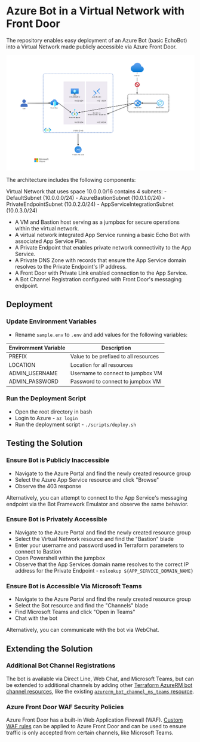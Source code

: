 # Azure Bot in a Virtual Network with Front Door

The repository enables easy deployment of an Azure Bot (basic EchoBot) into a Virtual Network made publicly accessible via Azure Front Door.

![ArchitectureDiagram](./media/architecture.png)

The architecture includes the following components:

Virtual Network that uses space 10.0.0.0/16 contains 4 subnets:
    - DefaultSubnet (10.0.0.0/24)
    - AzureBastionSubnet (10.0.1.0/24)
    - PrivateEndpointSubnet (10.0.2.0/24)
    - AppServiceIntegrationSubnet (10.0.3.0/24)
- A VM and Bastion host serving as a jumpbox for secure operations within the virtual network.
- A virtual network integrated App Service running a basic Echo Bot with associated App Service Plan.
- A Private Endpoint that enables private network connectivity to the App Service.
- A Private DNS Zone with records that ensure the App Service domain resolves to the Private Endpoint's IP address.
- A Front Door with Private Link enabled connection to the App Service.
- A Bot Channel Registration configured with Front Door's messaging endpoint.

## Deployment

### Update Environment Variables

- Rename `sample.env` to `.env` and add values for the following variables:

| Enviromment Variable    |  Description                           |
| ------------------------| -------------------------------------- |
| PREFIX                  | Value to be prefixed to all resources  |
| LOCATION                | Location for all resources             |
| ADMIN_USERNAME          | Username to connect to jumpbox VM      |
| ADMIN_PASSWORD          | Password to connect to jumpbox VM      |

### Run the Deployment Script

- Open the root directory in bash
- Login to Azure - `az login`
- Run the deployment script - `./scripts/deploy.sh`

## Testing the Solution

### Ensure Bot is Publicly Inaccessible

- Navigate to the Azure Portal and find the newly created resource group
- Select the Azure App Service resource and click "Browse"
- Observe the 403 response

Alternatively, you can attempt to connect to the App Service's messaging endpoint via the Bot Framework Emulator and observe the same behavior.

### Ensure Bot is Privately Accessible

- Navigate to the Azure Portal and find the newly created resource group
- Select the Virtual Network resource and find the "Bastion" blade
- Enter your username and password used in Terraform parameters to connect to Bastion
- Open Powershell within the jumpbox
- Observe that the App Services domain name resolves to the correct IP address for the Private Endpoint - `nslookup ${APP_SERVICE_DOMAIN_NAME}`

### Ensure Bot is Accessible Via Microsoft Teams

- Navigate to the Azure Portal and find the newly created resource group
- Select the Bot resource and find the "Channels" blade
- Find Microsoft Teams and click "Open in Teams"
- Chat with the bot

Alternatively, you can communicate with the bot via WebChat.

## Extending the Solution

### Additional Bot Channel Registrations

The bot is available via Direct Line, Web Chat, and Microsoft Teams, but can be extended to additional channels by adding other [Terraform AzureRM bot channel resources](https://registry.terraform.io/providers/hashicorp/azurerm/latest/docs/resources/bot_channel_facebook), like the existing [`azurerm_bot_channel_ms_teams` resource](./infra/main.tf).

### Azure Front Door WAF Security Policies

Azure Front Door has a built-in Web Application Firewall (WAF). [Custom WAF rules](https://learn.microsoft.com/azure/web-application-firewall/afds/waf-front-door-custom-rules) can be applied to Azure Front Door and can be used to ensure traffic is only accepted from certain channels, like Microsoft Teams.